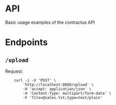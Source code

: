 # API

Basic usage examples of the contractus API

# Endpoints

## `/upload`

Request:

```
    curl -i -X 'POST' \
        'http://localhost:8080/upload' \
        -H 'accept: application/json' \
        -H 'Content-Type: multipart/form-data' \
        -F 'file=@sales.txt;type=text/plain'
```

